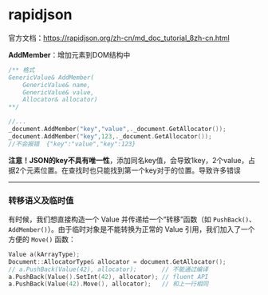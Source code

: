 # rapidjson

官方文档：https://rapidjson.org/zh-cn/md_doc_tutorial_8zh-cn.html

**AddMember**：增加元素到DOM结构中

```c++
/** 格式
GenericValue& AddMember(
    GenericValue& name, 
    GenericValue& value, 
    Allocator& allocator)
**/

//...
_document.AddMember("key","value",._document.GetAllocator());
_document.AddMember("key",123,._document.GetAllocator());
//不会报错	{"key":"value","key":123}
```

**注意！**JSON的**key不具有唯一性**，添加同名key值，会导致1key，2个value，占据2个元素位置。在查找时也只能找到第一个key对于的位置。导致许多错误

---

### 转移语义及临时值

有时候，我们想直接构造一个 Value 并传递给一个“转移”函数（如 `PushBack()`、`AddMember()`）。由于临时对象是不能转换为正常的 Value 引用，我们加入了一个方便的 `Move()` 函数：

```c++
Value a(kArrayType);
Document::AllocatorType& allocator = document.GetAllocator();
// a.PushBack(Value(42), allocator);       // 不能通过编译
a.PushBack(Value().SetInt(42), allocator); // fluent API
a.PushBack(Value(42).Move(), allocator);   // 和上一行相同
```

